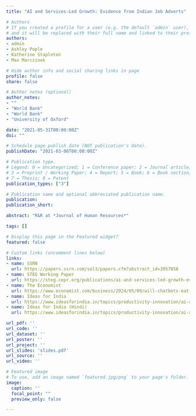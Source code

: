 ```yaml
---
title: "AI and Services-Led Growth: Evidence from Indian Job Adverts"

# Authors
# If you created a profile for a user (e.g. the default `admin` user), write the username (folder name) here 
# and it will be replaced with their full name and linked to their profile.
authors:
- admin
- Ashley Pople
- Katherine Stapleton
- Max Marczinek

# Hide author info and social sharing links in page
profile: false
share: false

# Author notes (optional)
author_notes:
- ""
- "World Bank"
- "World Bank"
- "University of Oxford"

date: "2021-05-31T00:00:00Z"
doi: ""

# Schedule page publish date (NOT publication's date).
publishDate: "2021-03-06T00:00:00Z"

# Publication type.
# Legend: 0 = Uncategorized; 1 = Conference paper; 2 = Journal article;
# 3 = Preprint / Working Paper; 4 = Report; 5 = Book; 6 = Book section;
# 7 = Thesis; 8 = Patent
publication_types: ["3"]

# Publication name and optional abbreviated publication name.
publication: 
publication_short: 

abstract: "R&R at *Journal of Human Resources*"

tags: []

# Display this page in the Featured widget?
featured: false

# Custom links (uncomment lines below)
links:
- name: SSRN
  url: https://papers.ssrn.com/sol3/papers.cfm?abstract_id=3957858
- name: STEG Working Paper
  url: https://steg.cepr.org/publications/ai-and-services-led-growth-evidence-indian-job-adverts
- name: The Economist
  url: https://www.economist.com/business/2024/05/09/will-chatbots-eat-indias-it-industry
- name: Ideas for India
  url: https://www.ideasforindia.in/topics/productivity-innovation/ai-and-services-led-growth-evidence-from-indian-job-adverts.html
- name: Ideas for India (Hindi)
  url: https://www.ideasforindia.in/topics/productivity-innovation/ai-and-services-led-growth-evidence-from-indian-job-adverts-hindi.html

url_pdf: ''
url_code: ''
url_dataset: ''
url_poster: ''
url_project: ''
url_slides: 'slides.pdf'
url_source: ''
url_video: ''

# Featured image
# To use, add an image named `featured.jpg/png` to your page's folder. 
image:
  caption: ''
  focal_point: ""
  preview_only: false

---
```

